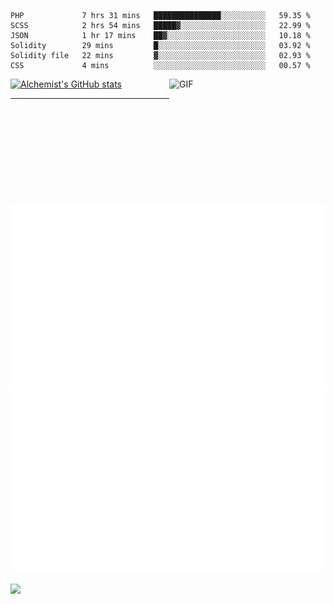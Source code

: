 <!--START_SECTION:waka-->

```text
PHP             7 hrs 31 mins   ███████████████░░░░░░░░░░   59.35 %
SCSS            2 hrs 54 mins   █████▓░░░░░░░░░░░░░░░░░░░   22.99 %
JSON            1 hr 17 mins    ██▓░░░░░░░░░░░░░░░░░░░░░░   10.18 %
Solidity        29 mins         █░░░░░░░░░░░░░░░░░░░░░░░░   03.92 %
Solidity file   22 mins         ▓░░░░░░░░░░░░░░░░░░░░░░░░   02.93 %
CSS             4 mins          ░░░░░░░░░░░░░░░░░░░░░░░░░   00.57 %
```

<!--END_SECTION:waka-->

[![Alchemist's GitHub stats](https://github-readme-stats.vercel.app/api?username=DrMaxis&show_icons=true&theme=outrun&count_private=true)](#)
<img align="right" alt="GIF" src="https://user-images.githubusercontent.com/5355808/139111924-210cc6fa-9fb1-4dac-929d-6324a5836a92.gif" width="250" height="200" />
<hr />

![](https://raw.githubusercontent.com/DrMaxis/github-stats-transparent/output/generated/overview.svg)
![](https://raw.githubusercontent.com/DrMaxis/github-stats-transparent/output/generated/languages.svg)

 
<a href="https://count.getloli.com/"><img src="https://count.getloli.com/get/@:maxis-the-alchemist?theme=rule34"></a>
<!-- https://count.getloli.com/get/@alchemist?theme=rule34 -->
<br>
